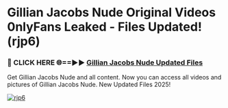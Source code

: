 # Gillian Jacobs Nude Original Videos 0nlyFans Leaked - Files Updated! (rjp6)

<h3>🔴 CLICK HERE 🌐==►► <a href="https://tinyurl.com/5h6xmrr3" rel="nofollow">Gillian Jacobs Nude Updated Files</a></h3>

Get Gillian Jacobs Nude and all content. Now you can access all videos and pictures of Gillian Jacobs Nude. New Updated Files 2025!

[![rjp6](https://i.imgur.com/KVD873Z.gif)](https://tinyurl.com/5h6xmrr3)
